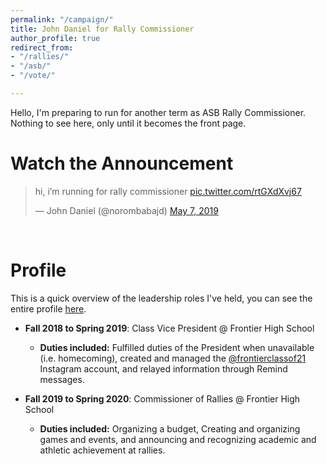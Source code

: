 ```yaml
---
permalink: "/campaign/"
title: John Daniel for Rally Commissioner
author_profile: true
redirect_from:
- "/rallies/"
- "/asb/"
- "/vote/"

---
```


Hello, I'm preparing to run for another term as ASB Rally Commissioner. Nothing to see here, only until it becomes the front page.

# Watch the Announcement

<blockquote class="twitter-tweet" data-dnt="true" data-theme="light"><p lang="en" dir="ltr">hi, i’m running for rally commissioner <a href="https://t.co/rtGXdXvj67">pic.twitter.com/rtGXdXvj67</a></p>&mdash; John Daniel (@norombabajd) <a href="https://twitter.com/norombabajd/status/1125576807380439040?ref_src=twsrc%5Etfw">May 7, 2019</a></blockquote> <script async src="https://platform.twitter.com/widgets.js" charset="utf-8"></script>

&nbsp;

# Profile

This is a quick overview of the leadership roles I've held, you can see the entire profile [here](https://norombabajd.com/profile/).  

* **Fall 2018 to Spring 2019**: Class Vice President @ Frontier High School
  * **Duties included:** Fulfilled duties of the President when unavailable (i.e. homecoming), created and managed the [@frontierclassof21](https://instagram.com/frontierclassof21) Instagram account, and relayed information through Remind messages.

* **Fall 2019 to Spring 2020**: Commissioner of Rallies @ Frontier High School
  * **Duties included:** Organizing a budget, Creating and organizing games and events, and announcing and recognizing academic and athletic achievement at rallies.
